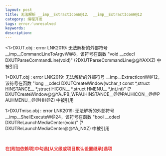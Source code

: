 ```yaml
---
layout: post
title: 无法解析 __imp__ExtractIconW@12、 __imp__ExtractIconW@12
category: 编程开发
tags: error／unresolved
keywords: 
description: 
---
```


\<1\>DXUT.obj : error LNK2019: 无法解析的外部符号
\_\_imp\_\_CommandLineToArgvW@8，该符号在函数 "void \_\_cdecl
DXUTParseCommandLine(void)" (?DXUTParseCommandLine@@YAXXZ) 中被引用

1\>DXUT.obj : error LNK2019: 无法解析的外部符号
\_\_imp\_\_ExtractIconW@12，该符号在函数 "long \_\_cdecl
DXUTCreateWindow(wchar\_t const \*,struct HINSTANCE\_\_ \*,struct
HICON\_\_ \*,struct HMENU\_\_ \*,int,int)"
(?DXUTCreateWindow@@YAJPB\_WPAUHINSTANCE\_\_@@PAUHICON\_\_@@PAUHMENU\_\_@@HH@Z)
中被引用

1\>DXUTmisc.obj : error LNK2019: 无法解析的外部符号
\_\_imp\_\_ShellExecuteW@24，该符号在函数 "bool \_\_cdecl
DXUTReLaunchMediaCenter(void)" (?DXUTReLaunchMediaCenter@@YA\_NXZ)
中被引用

 

**<span
style="color:#e53333;">在[附加依赖项]中勾选[从父级或项目默认设置继承]选项</span>**








